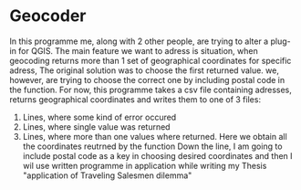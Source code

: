 # Geocoder
In this programme me, along with 2 other people, are trying to alter a plug-in for QGIS. The main feature we want to adress is situation, when geocoding returns more than 1 set of geographical coordinates for specific adress, The original solution was to choose the first returned value. we, however, are trying to choose the correct one by including postal code in the function. For now, this programme takes a csv file containing adresses, returns geographical coordinates and writes them to one of 3 files:
1. Lines, where some kind of error occured
2. Lines, where single value was returned
3. Lines, where more than one values where returned. Here we obtain all the coordinates reutrned by the function
Down the line, I am going to include postal code as a key in choosing desired coordinates and then I wil use written programme in application while writing my Thesis "application of Traveling Salesmen dilemma"
